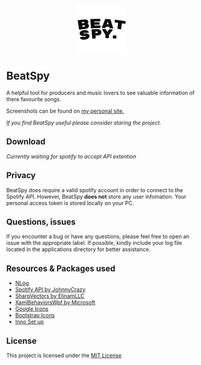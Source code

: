 <center>
    <img src="Media/beatspy_appicon-black.png" alt="Logo" width="128" height="128" />
</center>

# BeatSpy
A helpful tool for producers and music lovers to see valuable information of there favourite songs.

Screenshots can be found on [my personal site.](https://realjamako.github.io/)

*If you find BeatSpy useful please consider staring the project.*

Download
---------
*Currently waiting for spotify to accept API extention*

Privacy
---------
BeatSpy does require a valid spotify account in order to connect to the Spotify API. However, BeatSpy **does not** store any user infomation. Your personal access token is stored locally on your PC.

Questions, issues
---------
If you encounter a bug or have any questions, please feel free to open an issue with the appropriate label. If possible, kindly include your log file located in the applications directory for better assistance.

Resources & Packages used
---------
- [NLog](https://github.com/NLog/NLog)
- [Spotify API by JohnnyCrazy](https://github.com/JohnnyCrazy/SpotifyAPI-NET)
- [SharpVectors by ElinamLLC](https://github.com/ElinamLLC/SharpVectors)
- [XamlBehaviorsWpf by Microsoft](https://github.com/microsoft/XamlBehaviorsWpf/tree/master)
- [Google Icons](https://fonts.google.com/icons)
- [Bootstrap Icons](https://icons.getbootstrap.com/)
- [Inno Set up](https://github.com/jrsoftware/issrc/)

License
---------
This project is licensed under the [MIT License](https://www.google.com)